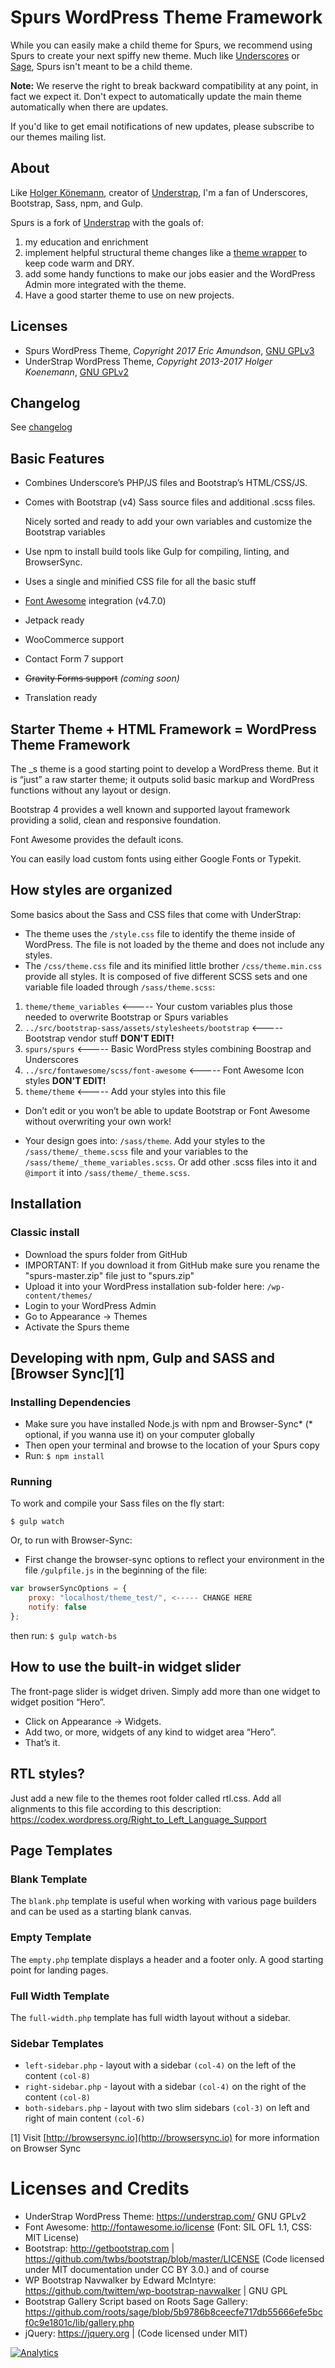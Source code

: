 # Spurs WordPress Theme Framework

While you can easily make a child theme for Spurs, we recommend using Spurs to create your next spiffy new theme. Much
like [Underscores](http://underscores.me/) or [Sage](https://roots.io/sage/), Spurs isn't meant to be a child theme.

**Note:** We reserve the right to break backward compatibility at any point, in fact we expect it. Don't expect to 
automatically update the main theme automatically when there are updates.

If you'd like to get email notifications of new updates, please subscribe to our themes mailing list.

## About

Like [Holger Könemann](https://github.com/holger1411), creator of [Understrap](https://understrap.com), I'm a fan of Underscores, 
Bootstrap, Sass, npm, and Gulp.

Spurs is a fork of [Understrap](https://understrap.com) with the goals of:
1. my education and enrichment
1. implement helpful structural theme changes like a [theme wrapper](http://scribu.net/wordpress/theme-wrappers.html) 
to keep code warm and DRY.
1. add some handy functions to make our jobs easier and the WordPress Admin more integrated with the theme.
1. Have a good starter theme to use on new projects.

## Licenses
- Spurs WordPress Theme, *Copyright 2017 Eric Amundson*, [GNU GPLv3](http://www.gnu.org/licenses/gpl.html)
- UnderStrap WordPress Theme, *Copyright 2013-2017 Holger Koenemann*, [GNU GPLv2](http://www.gnu.org/licenses/old-licenses/gpl-2.0.en.html)

## Changelog
See [changelog](CHANGELOG.md)

## Basic Features

- Combines Underscore’s PHP/JS files and Bootstrap’s HTML/CSS/JS.
- Comes with Bootstrap (v4) Sass source files and additional .scss files. 

  Nicely sorted and ready to add your own variables and customize the Bootstrap variables
- Use npm to install build tools like Gulp for compiling, linting, and BrowserSync.
- Uses a single and minified CSS file for all the basic stuff
- [Font Awesome](http://fortawesome.github.io/Font-Awesome/) integration (v4.7.0)
- Jetpack ready
- WooCommerce support
- Contact Form 7 support
- ~~Gravity Forms support~~ _(coming soon)_
- Translation ready

## Starter Theme + HTML Framework = WordPress Theme Framework

The _s theme is a good starting point to develop a WordPress theme. But it is “just” a raw starter theme; it outputs 
solid basic markup and WordPress functions without any layout or design.

Bootstrap 4 provides a well known and supported layout framework providing a solid, clean and responsive foundation.

Font Awesome provides the default icons.

You can easily load custom fonts using either Google Fonts or Typekit.

## How styles are organized

Some basics about the Sass and CSS files that come with UnderStrap:
- The theme uses the `/style.css` file to identify the theme inside of WordPress. The file is not loaded by the theme 
and does not include any styles.
- The `/css/theme.css` file and its minified little brother `/css/theme.min.css` provide all styles. 
It is composed of five different SCSS sets and one variable file loaded through `/sass/theme.scss`:

1. `theme/theme_variables` <----- Your custom variables plus those needed to overwrite Bootstrap or Spurs variables
2. `../src/bootstrap-sass/assets/stylesheets/bootstrap`  <----- Bootstrap vendor stuff **DON'T EDIT!**
3. `spurs/spurs` <----- Basic WordPress styles combining Boostrap and Underscores
4. `../src/fontawesome/scss/font-awesome` <----- Font Awesome Icon styles **DON'T EDIT!**
5. `theme/theme`  <----- Add your styles into this file

* Don’t edit or you won’t be able to update Bootstrap or Font Awesome without overwriting your own work!
- Your design goes into: `/sass/theme`. Add your styles to the `/sass/theme/_theme.scss` file and your variables to the 
`/sass/theme/_theme_variables.scss`. Or add other .scss files into it and `@import` it into `/sass/theme/_theme.scss`.

## Installation

### Classic install
- Download the spurs folder from GitHub
- IMPORTANT: If you download it from GitHub make sure you rename the "spurs-master.zip" file just to "spurs.zip"
- Upload it into your WordPress installation sub-folder here: `/wp-content/themes/`
- Login to your WordPress Admin
- Go to Appearance → Themes
- Activate the Spurs theme

## Developing with npm, Gulp and SASS and [Browser Sync][1]

### Installing Dependencies
- Make sure you have installed Node.js with npm and Browser-Sync* (* optional, if you wanna use it) on your computer globally
- Then open your terminal and browse to the location of your Spurs copy
- Run: `$ npm install`

### Running
To work and compile your Sass files on the fly start:

`$ gulp watch`

Or, to run with Browser-Sync:

- First change the browser-sync options to reflect your environment in the file `/gulpfile.js` in the beginning of the file:
```javascript
var browserSyncOptions = {
    proxy: "localhost/theme_test/", <----- CHANGE HERE
    notify: false
};
```
then run: `$ gulp watch-bs`

## How to use the built-in widget slider

The front-page slider is widget driven. Simply add more than one widget to widget position “Hero”.
- Click on Appearance → Widgets.
- Add two, or more, widgets of any kind to widget area “Hero”.
- That’s it.

## RTL styles?
Just add a new file to the themes root folder called rtl.css. Add all alignments to this file according to this description:
https://codex.wordpress.org/Right_to_Left_Language_Support

## Page Templates

### Blank Template

The `blank.php` template is useful when working with various page builders and can be used as a starting blank canvas.

### Empty Template

The `empty.php` template displays a header and a footer only. A good starting point for landing pages.

### Full Width Template

The `full-width.php` template has full width layout without a sidebar.

### Sidebar Templates

- `left-sidebar.php` - layout with a sidebar `(col-4)` on the left of the content `(col-8)`
- `right-sidebar.php` - layout with a sidebar `(col-4)` on the right of the content `(col-8)`
- `both-sidebars.php` - layout with two slim sidebars `(col-3)` on left and right of main content `(col-6)`

[1] Visit [http://browsersync.io](http://browsersync.io) for more information on Browser Sync

Licenses and Credits
=
- UnderStrap WordPress Theme: https://understrap.com/ GNU GPLv2
- Font Awesome: http://fontawesome.io/license (Font: SIL OFL 1.1, CSS: MIT License)
- Bootstrap: http://getbootstrap.com | https://github.com/twbs/bootstrap/blob/master/LICENSE (Code licensed under MIT documentation under CC BY 3.0.)
and of course
- WP Bootstrap Navwalker by Edward McIntyre: https://github.com/twittem/wp-bootstrap-navwalker | GNU GPL
- Bootstrap Gallery Script based on Roots Sage Gallery: https://github.com/roots/sage/blob/5b9786b8ceecfe717db55666efe5bcf0c9e1801c/lib/gallery.php
- jQuery: https://jquery.org | (Code licensed under MIT)

[![Analytics](https://ga-beacon.appspot.com/UA-111251480-1/welcome-page?flat)](https://github.com/sewmyheadon/spurs)